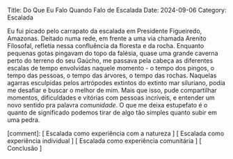 Title: Do Que Eu Falo Quando Falo de Escalada
Date: 2024-09-06
Category: Escalada

Eu fui picado pelo carrapato da escalada em Presidente Figueiredo, Amazonas.
Deitado numa rede, em frente a uma via chamada Arenito Filosofal, refletia nessa confluência da floresta e da rocha. Enquanto pequenas gotas pingavam do topo da falésia, quase uma grande caverna perto do terreno do seu Gaúcho, me passava pela cabeça as diferentes escalas de tempo envolvidas naquele momento - o tempo dos pingos, o tempo das pessoas, o tempo das árvores, o tempo das rochas. Naquelas agarras esculpidas pelos artrópodes extintos do extinto mar siluriano, podia me desafiar e buscar o melhor de mim. Mais que isso, pude compartilhar momentos, dificuldades e vitórias com pessoas incríveis, e entender um novo sentido pra palavra _comunidade_. O que me deixa estupefato é o quanto de significado podemos tirar de algo tão simples quanto subir em uma pedra.

[comment]: [ Escalada como experiência com a natureza ]
[ Escalada como experiência individual ]
[ Escalada como experiência comunitária ]
[ Conclusão ]